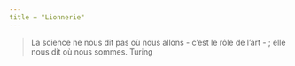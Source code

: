 ```yaml
---
title = "Lionnerie"
---
```







>La science ne nous dit pas où nous allons - c’est le rôle de l’art - ; elle nous dit où nous sommes. Turing
